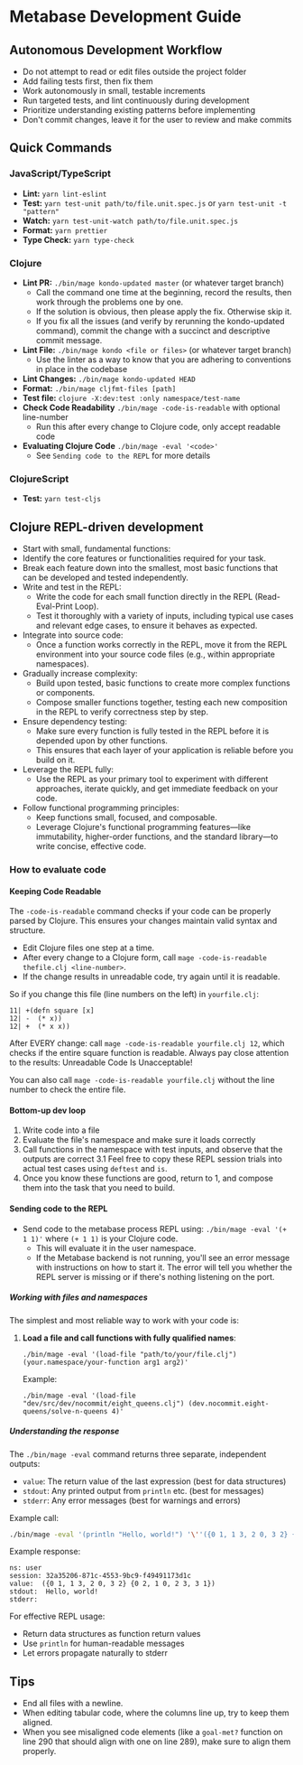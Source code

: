# Metabase Development Guide

## Autonomous Development Workflow

- Do not attempt to read or edit files outside the project folder
- Add failing tests first, then fix them
- Work autonomously in small, testable increments
- Run targeted tests, and lint continuously during development
- Prioritize understanding existing patterns before implementing
- Don't commit changes, leave it for the user to review and make commits

## Quick Commands

### JavaScript/TypeScript

- **Lint:** `yarn lint-eslint`
- **Test:** `yarn test-unit path/to/file.unit.spec.js` or `yarn test-unit -t "pattern"`
- **Watch:** `yarn test-unit-watch path/to/file.unit.spec.js`
- **Format:** `yarn prettier`
- **Type Check:** `yarn type-check`

### Clojure

- **Lint PR:** `./bin/mage kondo-updated master` (or whatever target branch)
  - Call the command one time at the beginning, record the results, then work through the problems one by one.
  - If the solution is obvious, then please apply the fix. Otherwise skip it.
  - If you fix all the issues (and verify by rerunning the kondo-updated command), commit the change with a succinct
    and descriptive commit message.
- **Lint File:** `./bin/mage kondo <file or files>` (or whatever target branch)
  - Use the linter as a way to know that you are adhering to conventions in place in the codebase
- **Lint Changes:** `./bin/mage kondo-updated HEAD`
- **Format:** `./bin/mage cljfmt-files [path]`
- **Test file:** `clojure -X:dev:test :only namespace/test-name`
- **Check Code Readability** `./bin/mage -code-is-readable` with optional line-number
  - Run this after every change to Clojure code, only accept readable code
- **Evaluating Clojure Code** `./bin/mage -eval '<code>'`
  - See `Sending code to the REPL` for more details

### ClojureScript

- **Test:** `yarn test-cljs`

## Clojure REPL-driven development

- Start with small, fundamental functions:
- Identify the core features or functionalities required for your task.
- Break each feature down into the smallest, most basic functions that can be developed and tested independently.
- Write and test in the REPL:
  - Write the code for each small function directly in the REPL (Read-Eval-Print Loop).
  - Test it thoroughly with a variety of inputs, including typical use cases and relevant edge cases, to ensure it
    behaves as expected.
- Integrate into source code:
  - Once a function works correctly in the REPL, move it from the REPL environment into your source code files (e.g.,
    within appropriate namespaces).
- Gradually increase complexity:
  - Build upon tested, basic functions to create more complex functions or components.
  - Compose smaller functions together, testing each new composition in the REPL to verify correctness step by step.
- Ensure dependency testing:
  - Make sure every function is fully tested in the REPL before it is depended upon by other functions.
  - This ensures that each layer of your application is reliable before you build on it.
- Leverage the REPL fully:
  - Use the REPL as your primary tool to experiment with different approaches, iterate quickly, and get immediate
    feedback on your code.
- Follow functional programming principles:
  - Keep functions small, focused, and composable.
  - Leverage Clojure's functional programming features—like immutability, higher-order functions, and the standard
    library—to write concise, effective code.

### How to evaluate code

#### Keeping Code Readable

The `-code-is-readable` command checks if your code can be properly parsed by Clojure. 
This ensures your changes maintain valid syntax and structure.

- Edit Clojure files one step at a time.
- After every change to a Clojure form, call `mage -code-is-readable thefile.clj <line-number>`.
- If the change results in unreadable code, try again until it is readable.

So if you change this file (line numbers on the left) in `yourfile.clj`:

```
11| +(defn square [x]
12| -  (* x))
12| +  (* x x))
```

After EVERY change: call `mage -code-is-readable yourfile.clj 12`, which checks if the entire square function is readable. Always pay close attention to the results: Unreadable Code Is Unacceptable!

You can also call `mage -code-is-readable yourfile.clj` without the line number to check the entire file.

#### Bottom-up dev loop

1. Write code into a file
2. Evaluate the file's namespace and make sure it loads correctly
3. Call functions in the namespace with test inputs, and observe that the outputs are correct 3.1 Feel free to copy
   these REPL session trials into actual test cases using `deftest` and `is`.
4. Once you know these functions are good, return to 1, and compose them into the task that you need to build.

#### Sending code to the REPL

- Send code to the metabase process REPL using: `./bin/mage -eval '(+ 1 1)'` where `(+ 1 1)` is your Clojure code.
  - This will evaluate it in the user namespace.
  - If the Metabase backend is not running, you'll see an error message with instructions on how to start it. The
    error will tell you whether the REPL server is missing or if there's nothing listening on the port.

##### Working with files and namespaces

The simplest and most reliable way to work with your code is:

1. **Load a file and call functions with fully qualified names**:

   ```
   ./bin/mage -eval '(load-file "path/to/your/file.clj") (your.namespace/your-function arg1 arg2)'
   ```

   Example:

   ```
   ./bin/mage -eval '(load-file "dev/src/dev/nocommit/eight_queens.clj") (dev.nocommit.eight-queens/solve-n-queens 4)'
   ```

##### Understanding the response

The `./bin/mage -eval` command returns three separate, independent outputs:

- `value`: The return value of the last expression (best for data structures)
- `stdout`: Any printed output from `println` etc. (best for messages)
- `stderr`: Any error messages (best for warnings and errors)

Example call:

```bash
./bin/mage -eval '(println "Hello, world!") '\''({0 1, 1 3, 2 0, 3 2} {0 2, 1 0, 2 3, 3 1})'
```

Example response:

```
ns: user
session: 32a35206-871c-4553-9bc9-f49491173d1c
value:  ({0 1, 1 3, 2 0, 3 2} {0 2, 1 0, 2 3, 3 1})
stdout:  Hello, world!
stderr:
```

For effective REPL usage:

- Return data structures as function return values
- Use `println` for human-readable messages
- Let errors propagate naturally to stderr

## Tips

- End all files with a newline.
- When editing tabular code, where the columns line up, try to keep them aligned.
- When you see misaligned code elements (like a `goal-met?` function on line 290 that should align with one on line 289), make sure to align them properly.

